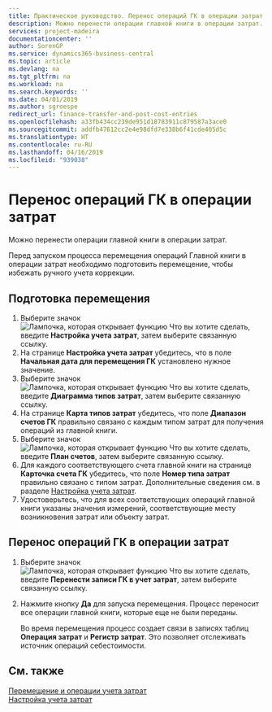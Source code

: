 ```yaml
---
title: Практическое руководство. Перенос операций ГК в операции затрат | Документы Майкрософт
description: Можно перенести операции главной книги в операции затрат.
services: project-madeira
documentationcenter: ''
author: SorenGP
ms.service: dynamics365-business-central
ms.topic: article
ms.devlang: na
ms.tgt_pltfrm: na
ms.workload: na
ms.search.keywords: ''
ms.date: 04/01/2019
ms.author: sgroespe
redirect_url: finance-transfer-and-post-cost-entries
ms.openlocfilehash: a33fb434cc239de951d18783911c879587a3ace0
ms.sourcegitcommit: addfb47612cc2e4e98dfd7e338b6f41cde405d5c
ms.translationtype: HT
ms.contentlocale: ru-RU
ms.lasthandoff: 04/16/2019
ms.locfileid: "939038"
---
```

# <a name="transfer-general-ledger-entries-to-cost-entries"></a>Перенос операций ГК в операции затрат
Можно перенести операции главной книги в операции затрат.  

Перед запуском процесса перемещения операций Главной книги в операции затрат необходимо подготовить перемещение, чтобы избежать ручного учета коррекции.  

## <a name="to-prepare-the-transfer"></a>Подготовка перемещения  

1.  Выберите значок ![Лампочка, которая открывает функцию Что вы хотите сделать](media/ui-search/search_small.png "Что вы хотите сделать"), введите **Настройка учета затрат**, затем выберите связанную ссылку.  
2.  На странице **Настройка учета затрат** убедитесь, что в поле **Начальная дата для перемещения ГК** установлено нужное значение.  
3.  Выберите значок ![Лампочка, которая открывает функцию Что вы хотите сделать](media/ui-search/search_small.png "Что вы хотите сделать"), введите **Диаграмма типов затрат**, затем выберите связанную ссылку.  
4.  На странице **Карта типов затрат** убедитесь, что поле **Диапазон счетов ГК** правильно связано с каждым типом затрат для получения операций из главной книги.  
5.  Выберите значок ![Лампочка, которая открывает функцию Что вы хотите сделать](media/ui-search/search_small.png "Что вы хотите сделать"), введите **План счетов**, затем выберите связанную ссылку.  
6.  Для каждого соответствующего счета главной книги на странице **Карточка счета ГК** убедитесь, что поле **Номер типа затрат** правильно связано с типом затрат. Дополнительные сведения см. в разделе [Настройка учета затрат](finance-set-up-cost-accounting.md).  
7.  Удостоверьтесь, что для всех соответствующих операций главной книги указаны значения измерений, соответствующие месту возникновения затрат или объекту затрат.  

## <a name="to-transfer-general-ledger-entries-to-cost-entries"></a>Перенос операций ГК в операции затрат  
1.  Выберите значок ![Лампочка, которая открывает функцию Что вы хотите сделать](media/ui-search/search_small.png "Что вы хотите сделать"), введите **Перенести записи ГК в учет затрат**, затем выберите связанную ссылку.  
2.  Нажмите кнопку **Да** для запуска перемещения. Процесс переносит все операции главной книги, которые еще не были переданы.  

    Во время перемещения процесс создает связи в записях таблиц **Операция затрат** и **Регистр затрат**. Это позволяет отслеживать источник операций себестоимости.  

## <a name="see-also"></a>См. также  
[Перемещение и операции учета затрат](finance-transfer-and-post-cost-entries.md)   
[Настройка учета затрат](finance-set-up-cost-accounting.md)   
